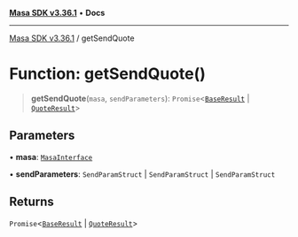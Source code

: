 [**Masa SDK v3.36.1**](../README.md) • **Docs**

***

[Masa SDK v3.36.1](../globals.md) / getSendQuote

# Function: getSendQuote()

> **getSendQuote**(`masa`, `sendParameters`): `Promise`\<[`BaseResult`](../interfaces/BaseResult.md) \| [`QuoteResult`](../interfaces/QuoteResult.md)\>

## Parameters

• **masa**: [`MasaInterface`](../interfaces/MasaInterface.md)

• **sendParameters**: `SendParamStruct` \| `SendParamStruct` \| `SendParamStruct`

## Returns

`Promise`\<[`BaseResult`](../interfaces/BaseResult.md) \| [`QuoteResult`](../interfaces/QuoteResult.md)\>
